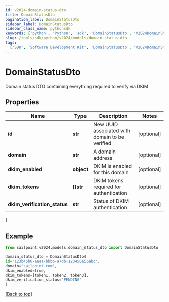 ```yaml
---
id: v2024-domain-status-dto
title: DomainStatusDto
pagination_label: DomainStatusDto
sidebar_label: DomainStatusDto
sidebar_class_name: pythonsdk
keywords: ['python', 'Python', 'sdk', 'DomainStatusDto', 'V2024DomainStatusDto']
slug: /tools/sdk/python/v2024/models/domain-status-dto
tags:
  ['SDK', 'Software Development Kit', 'DomainStatusDto', 'V2024DomainStatusDto']
---
```


# DomainStatusDto

Domain status DTO containing everything required to verify via DKIM

## Properties

| Name | Type | Description | Notes |
| --- | --- | --- | --- |
| **id** | **str** | New UUID associated with domain to be verified | [optional] |
| **domain** | **str** | A domain address | [optional] |
| **dkim_enabled** | **object** | DKIM is enabled for this domain | [optional] |
| **dkim_tokens** | **[]str** | DKIM tokens required for authentication | [optional] |
| **dkim_verification_status** | **str** | Status of DKIM authentication | [optional] |

}

## Example

```python
from sailpoint.v2024.models.domain_status_dto import DomainStatusDto

domain_status_dto = DomainStatusDto(
id='123b45b0-aaaa-bbbb-a7db-123456a56abc',
domain='sailpoint.com',
dkim_enabled=true,
dkim_tokens=[token1, token2, token3],
dkim_verification_status='PENDING'
)

```

[[Back to top]](#)
